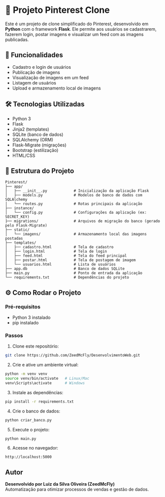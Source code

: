 
# 📌 Projeto Pinterest Clone

Este é um projeto de clone simplificado do Pinterest, desenvolvido em **Python** com o framework **Flask**. Ele permite aos usuários se cadastrarem, fazerem login, postar imagens e visualizar um feed com as imagens publicadas.

## 🚀 Funcionalidades

- Cadastro e login de usuários
- Publicação de imagens
- Visualização de imagens em um feed
- Listagem de usuários
- Upload e armazenamento local de imagens

## 🛠️ Tecnologias Utilizadas

- Python 3
- Flask
- Jinja2 (templates)
- SQLite (banco de dados)
- SQLAlchemy (ORM)
- Flask-Migrate (migrações)
- Bootstrap (estilização)
- HTML/CSS

## 📁 Estrutura do Projeto

```
Pinterest/
├── app/
│   ├── __init__.py            # Inicialização da aplicação Flask
│   ├── models.py              # Modelos de banco de dados com SQLAlchemy
│   └── routes.py              # Rotas principais da aplicação
├── instance/
│   └── config.py              # Configurações da aplicação (ex: SECRET_KEY)
├── migrations/                # Arquivos de migração do banco (gerado pelo Flask-Migrate)
├── static/
│   └── imagens/               # Armazenamento local das imagens postadas
├── templates/
│   ├── cadastro.html          # Tela de cadastro
│   ├── login.html             # Tela de login
│   ├── feed.html              # Tela do feed principal
│   ├── postar.html            # Tela de postagem de imagem
│   └── usuarios.html          # Lista de usuários
├── app.db                     # Banco de dados SQLite
├── main.py                    # Ponto de entrada da aplicação
└── requirements.txt           # Dependências do projeto
```

## ⚙️ Como Rodar o Projeto

### Pré-requisitos

- Python 3 instalado
- pip instalado

### Passos

1. Clone este repositório:

```bash
git clone https://github.com/ZeedMcFly/DesenvolvimentoWeb.git
```

2. Crie e ative um ambiente virtual:

```bash
python -m venv venv
source venv/bin/activate   # Linux/Mac
venv\Scripts\activate      # Windows
```

3. Instale as dependências:

```bash
pip install -r requirements.txt
```

4. Crie o banco de dados:

```bash
python criar_banco.py
```

5. Execute o projeto:

```bash
python main.py
```

6. Acesse no navegador:

```
http://localhost:5000
```

##  Autor  

 **Desenvolvido por Luiz da Silva Oliveira (ZeedMcFly)**  
Automatização para otimizar processos de vendas e gestão de dados.  
